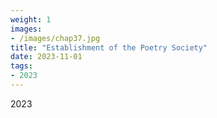 ```yaml
---
weight: 1
images:
- /images/chap37.jpg
title: "Establishment of the Poetry Society"
date: 2023-11-01
tags:
- 2023
---
```

2023


